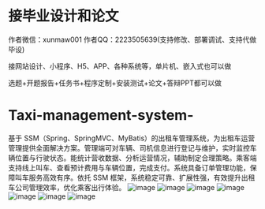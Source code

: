 # 接毕业设计和论文
作者微信：xunmaw001  作者QQ：2223505639(支持修改、部署调试、支持代做毕设)

接网站设计、小程序、H5、APP、各种系统等，单片机、嵌入式也可以做

选题+开题报告+任务书+程序定制+安装测试+论文+答辩PPT都可以做
# Taxi-management-system-
基于 SSM（Spring、SpringMVC、MyBatis）的出租车管理系统，为出租车运营管理提供全面解决方案。管理端可对车辆、司机信息进行登记与维护，实时监控车辆位置与行驶状态。能统计营收数据、分析运营情况，辅助制定合理策略。乘客端支持线上叫车、查看预计费用与车辆位置，完成支付。系统具备订单管理功能，保障叫车服务高效有序。依托 SSM 框架，系统稳定可靠、扩展性强，有效提升出租车公司管理效率，优化乘客出行体验。 
![image](https://github.com/user-attachments/assets/c65f81ef-a562-4a4a-8ef4-5d6ac65cd356)
![image](https://github.com/user-attachments/assets/c65f42d6-91fb-4fc9-a2fc-5e743e99304a)
![image](https://github.com/user-attachments/assets/7ac95207-ac32-4755-8762-cfd0b1450287)
![image](https://github.com/user-attachments/assets/5662eac7-0dee-4dd8-b3ed-0cdf28c3c992)
![image](https://github.com/user-attachments/assets/c33459a4-2f2b-4a72-9393-ee47f447e12b)
![image](https://github.com/user-attachments/assets/a9e62c27-b2c8-4d40-aedc-4c07bfb56806)
![image](https://github.com/user-attachments/assets/b5376e58-9110-461e-a801-09c9100bb71b)

